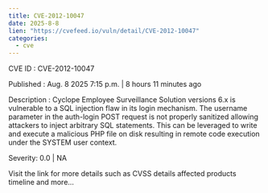 ```yaml
--- 
title: CVE-2012-10047
date: 2025-8-8
lien: "https://cvefeed.io/vuln/detail/CVE-2012-10047"
categories:
  - cve
---
```


CVE ID : CVE-2012-10047

Published :  Aug. 8
2025
7:15 p.m. | 8 hours
11 minutes ago

Description : Cyclope Employee Surveillance Solution versions 6.x is vulnerable to a SQL injection flaw in its login mechanism. The username parameter in the auth-login POST request is not properly sanitized
allowing attackers to inject arbitrary SQL statements. This can be leveraged to write and execute a malicious PHP file on disk
resulting in remote code execution under the SYSTEM user context.

Severity: 0.0 | NA

Visit the link for more details
such as CVSS details
affected products
timeline
and more...
